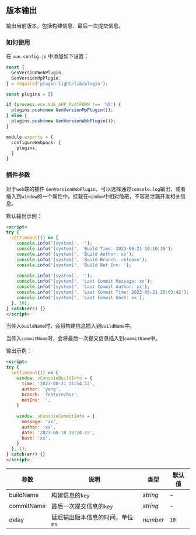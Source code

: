 ## 版本输出

输出当前版本，包括构建信息、最后一次提交信息。

### 如何使用

在 `vue.config.js` 中添加如下设置：

```ts
const {
  GenVersionWebPlugin,
  GenVersionMpPlugin,
} = require('plugin-light/lib/plugin');

const plugins = []

if (process.env.VUE_APP_PLATFORM !== 'h5') {
  plugins.push(new GenVersionMpPlugin());
} else {
  plugins.push(new GenVersionWebPlugin());
}

module.exports = {
  configureWebpack: {
    plugins,
  }
}
```

### 插件参数

对于`web`端的插件 `GenVersionWebPlugin`，可以选择通过`console.log`输出，或者插入到`window`的一个属性中。挂载在`window`中相对隐蔽，不容易泄漏开发相关信息。

默认输出示例：

```html
<script>
try {
  setTimeout(() => {   
    console.info('[system]', '');
    console.info('[system]', 'Build Time: 2023-08-21 10:10:35');
    console.info('[system]', 'Build Author: xx');
    console.info('[system]', 'Build Branch: release');
    console.info('[system]', 'Build Net Env: ');
        
    console.info('[system]', '');
    console.info('[system]', 'Last Commit Message: xx');
    console.info('[system]', 'Last Commit Author: xx');
    console.info('[system]', 'Last Commit Time: 2023-08-21 10:03:42');
    console.info('[system]', 'Last Commit Hash: xx');
  }, 10);
} catch(err) {}
</script>
```

当传入`buildName`时，会将构建信息插入到`buildName`中。

当传入`commitName`时，会将最后一次提交信息插入到`commitName`中。

输出示例：

```html
<script>
try {
  setTimeout(() => {   
    window._vConsoleBuildInfo = {
      time: '2023-08-21 11:54:12',
      author: 'yang',
      branch: 'feature/hor',
      netEnv: '',
    }
        
    window._vConsoleCommitInfo = {
      message: 'xx',
      author: 'xx',
      date: '2023-08-18 19:24:15',
      hash: 'xx',
    }
  }, 1);
} catch(err) {}
</script>
```

| 参数       | 说明                             | 类型     | 默认值 |
| ---------- | -------------------------------- | -------- | ------ |
| buildName  | 构建信息的`key`                  | _string_ | -      |
| commitName | 最后一次提交信息的`key`          | _string_ | -      |
| delay      | 延迟输出版本信息的时间，单位`ms` | _number_ | `10`   |
